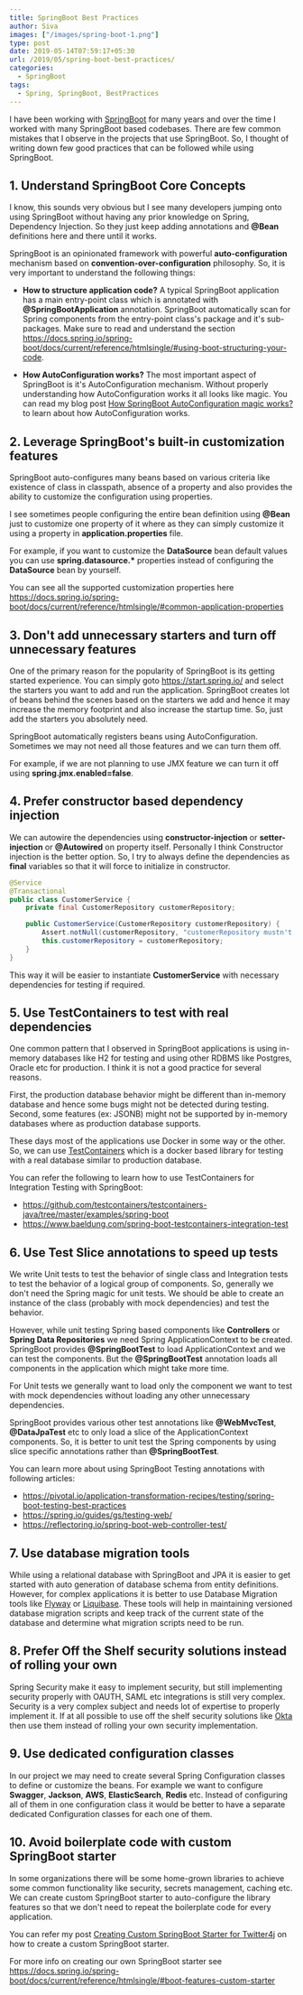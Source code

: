 ```yaml
---
title: SpringBoot Best Practices
author: Siva
images: ["/images/spring-boot-1.png"]
type: post
date: 2019-05-14T07:59:17+05:30
url: /2019/05/spring-boot-best-practices/
categories:
  - SpringBoot
tags:
  - Spring, SpringBoot, BestPractices
---
```


I have been working with [SpringBoot](https://spring.io/projects/spring-boot) for many years and over the time I worked with many SpringBoot based codebases.
There are few common mistakes that I observe in the projects that use SpringBoot. So, I thought of writing down few good practices that can be followed while using SpringBoot.

## 1. Understand SpringBoot Core Concepts
I know, this sounds very obvious but I see many developers jumping onto using SpringBoot without having any prior knowledge on Spring, Dependency Injection. So they just keep adding annotations and **@Bean** definitions here and there until it works.

SpringBoot is an opinionated framework with powerful **auto-configuration** mechanism based on **convention-over-configuration** philosophy. 
So, it is very important to understand the following things:

* **How to structure application code?**
A typical SpringBoot application has a main entry-point class which is annotated with **@SpringBootApplication** annotation. SpringBoot automatically scan for Spring components from the entry-point class's package and it's sub-packages.
Make sure to read and understand the section https://docs.spring.io/spring-boot/docs/current/reference/htmlsingle/#using-boot-structuring-your-code.

* **How AutoConfiguration works?** 
The most important aspect of SpringBoot is it's AutoConfiguration mechanism. Without properly understanding how AutoConfiguration works it all looks like magic. You can read my blog post [How SpringBoot AutoConfiguration magic works?](https://sivalabs.in/2016/03/how-springboot-autoconfiguration-magic/) to learn about how AutoConfiguration works.

## 2. Leverage SpringBoot's built-in customization features
SpringBoot auto-configures many beans based on various criteria like existence of class in classpath, absence of a property and also provides the ability to customize the configuration using properties.

I see sometimes people configuring the entire bean definition using **@Bean** just to customize one property of it where as they can simply customize it using a property in **application.properties** file.

For example, if you want to customize the **DataSource** bean default values you can use **spring.datasource.\*** properties instead of configuring the **DataSource** bean by yourself.

You can see all the supported customization properties here 
https://docs.spring.io/spring-boot/docs/current/reference/htmlsingle/#common-application-properties

## 3. Don't add unnecessary starters and turn off unnecessary features
One of the primary reason for the popularity of SpringBoot is its getting started experience. You can simply goto https://start.spring.io/ and select the starters you want to add and run the application. SpringBoot creates lot of beans behind the scenes based on the starters we add and hence it may increase the memory footprint and also increase the startup time. So, just add the starters you absolutely need.

SpringBoot automatically registers beans using AutoConfiguration. Sometimes we may not need all those features and we can turn them off. 

For example, if we are not planning to use JMX feature we can turn it off using **spring.jmx.enabled=false**.

## 4. Prefer constructor based dependency injection
We can autowire the dependencies using **constructor-injection** or **setter-injection** or **@Autowired** on property itself.
Personally I think Constructor injection is the better option. So, I try to always define the dependencies as **final** variables so that it will force to initialize in constructor.

```java
@Service
@Transactional
public class CustomerService {
    private final CustomerRepository customerRepository;

    public CustomerService(CustomerRepository customerRepository) {
        Assert.notNull(customerRepository, "customerRepository mustn't be null");
        this.customerRepository = customerRepository;
    }
}
```

This way it will be easier to instantiate **CustomerService** with necessary dependencies for testing if required.

## 5. Use TestContainers to test with real dependencies
One common pattern that I observed in SpringBoot applications is using in-memory databases like H2 for testing and using other RDBMS like Postgres, Oracle etc for production. I think it is not a good practice for several reasons. 

First, the production database behavior might be different than in-memory database and hence some bugs might not be detected during testing. Second, some features (ex: JSONB) might not be supported by in-memory databases where as production database supports.

These days most of the applications use Docker in some way or the other. So, we can use [TestContainers](https://www.testcontainers.org/) which is a docker based library for testing with a real database similar to production database.

You can refer the following to learn how to use TestContainers for Integration Testing with SpringBoot:

* https://github.com/testcontainers/testcontainers-java/tree/master/examples/spring-boot
* https://www.baeldung.com/spring-boot-testcontainers-integration-test

## 6. Use Test Slice annotations to speed up tests
We write Unit tests to test the behavior of single class and Integration tests to test the behavior of a logical group of components. So, generally we don't need the Spring magic for unit tests. We should be able to create an instance of the class (probably with mock dependencies) and test the behavior.

However, while unit testing Spring based components like **Controllers** or **Spring Data Repositories** we need Spring ApplicationContext to be created. SpringBoot provides **@SpringBootTest** to load ApplicationContext and we can test the components. But the **@SpringBootTest** annotation loads all components in the application which might take more time. 

For Unit tests we generally want to load only the component we want to test with mock dependencies without loading any other unnecessary dependencies.

SpringBoot provides various other test annotations like **@WebMvcTest**, **@DataJpaTest** etc to only load a slice of the ApplicationContext components. So, it is better to unit test the Spring components by using slice specific annotations rather than **@SpringBootTest**.

You can learn more about using SpringBoot Testing annotations with following articles:

* https://pivotal.io/application-transformation-recipes/testing/spring-boot-testing-best-practices
* https://spring.io/guides/gs/testing-web/
* https://reflectoring.io/spring-boot-web-controller-test/

## 7. Use database migration tools
While using a relational database with SpringBoot and JPA it is easier to get started with auto generation of database schema from entity definitions. However, for complex applications it is better to use Database Migration tools like [Flyway](https://flywaydb.org/) or [Liquibase](https://www.liquibase.org/). These tools will help in maintaining versioned database migration scripts and keep track of the current state of the database and determine what migration scripts need to be run.

## 8. Prefer Off the Shelf security solutions instead of rolling your own
Spring Security make it easy to implement security, but still implementing security properly with OAUTH, SAML etc integrations is still very complex. Security is a very complex subject and needs lot of expertise to properly implement it. If at all possible to use off the shelf security solutions like [Okta](https://www.okta.com/) then use them instead of rolling your own security implementation.

## 9. Use dedicated configuration classes
In our project we may need to create several Spring Configuration classes to define or customize the beans. For example we want to configure **Swagger**, **Jackson**, **AWS**, **ElasticSearch**, **Redis** etc. Instead of configuring all of them in one configuration class it would be better to have a separate dedicated Configuration classes for each one of them.

## 10. Avoid boilerplate code with custom SpringBoot starter
In some organizations there will be some home-grown libraries to achieve some common functionality like security, secrets management, caching etc. We can create custom SpringBoot starter to auto-configure the library features so that we don't need to repeat the boilerplate code for every application. 

You can refer my post [Creating Custom SpringBoot Starter for Twitter4j](https://sivalabs.in/2016/04/creating-custom-springboot-starter-for/) on how to create a custom SpringBoot starter.

For more info on creating our own SpringBoot starter see https://docs.spring.io/spring-boot/docs/current/reference/htmlsingle/#boot-features-custom-starter

